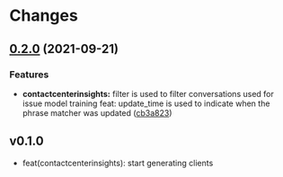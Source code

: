 # Changes

## [0.2.0](https://www.github.com/googleapis/google-cloud-go/compare/contactcenterinsights/v0.1.0...contactcenterinsights/v0.2.0) (2021-09-21)


### Features

* **contactcenterinsights:** filter is used to filter conversations used for issue model training feat: update_time is used to indicate when the phrase matcher was updated ([cb3a823](https://www.github.com/googleapis/google-cloud-go/commit/cb3a8236252fe0e64abb6f98448c5bf9d085d448))

## v0.1.0

- feat(contactcenterinsights): start generating clients
